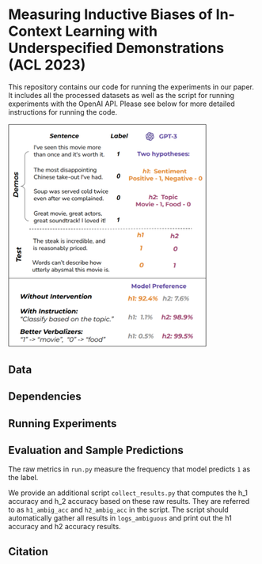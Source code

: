 # Measuring Inductive Biases of In-Context Learning with Underspecified Demonstrations (ACL 2023)

This repository contains our code for running the experiments in our paper. It includes all the processed datasets as well as the script for running experiments with the OpenAI API. Please see below for more detailed instructions for running the code. 

<img src="TeaserFigure.png" width="80%" height="auto"/>

## Data

## Dependencies

## Running Experiments

## Evaluation and Sample Predictions

The raw metrics in `run.py` measure the frequency that model predicts `1` as the label. 

We provide an additional script `collect_results.py` that computes the h_1 accuracy and h_2 accuracy based on these raw results. They are referred to as `h1_ambig_acc` and `h2_ambig_acc` in the script. The script should automatically gather all results in `logs_ambiguous` and print out the h1 accuracy and h2 accuracy results.

## Citation

